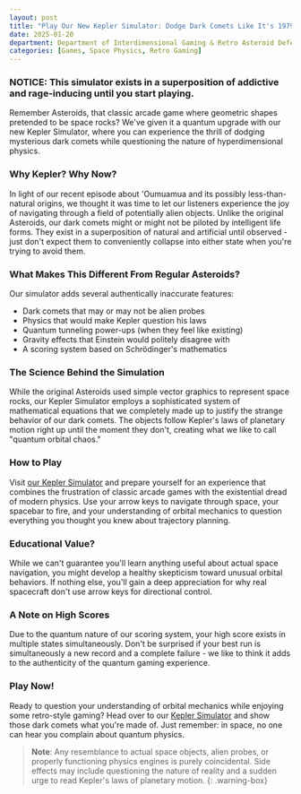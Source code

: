 ```yaml
---
layout: post
title: "Play Our New Kepler Simulator: Dodge Dark Comets Like It's 1979!"
date: 2025-01-20
department: Department of Interdimensional Gaming & Retro Asteroid Defense
categories: [Games, Space Physics, Retro Gaming]
---
```


### NOTICE: This simulator exists in a superposition of addictive and rage-inducing until you start playing.

Remember Asteroids, that classic arcade game where geometric shapes pretended to be space rocks? We've given it a quantum upgrade with our new Kepler Simulator, where you can experience the thrill of dodging mysterious dark comets while questioning the nature of hyperdimensional physics.

### Why Kepler? Why Now?

In light of our recent episode about 'Oumuamua and its possibly less-than-natural origins, we thought it was time to let our listeners experience the joy of navigating through a field of potentially alien objects. Unlike the original Asteroids, our dark comets might or might not be piloted by intelligent life forms. They exist in a superposition of natural and artificial until observed - just don't expect them to conveniently collapse into either state when you're trying to avoid them.

### What Makes This Different From Regular Asteroids?

Our simulator adds several authentically inaccurate features:
- Dark comets that may or may not be alien probes
- Physics that would make Kepler question his laws
- Quantum tunneling power-ups (when they feel like existing)
- Gravity effects that Einstein would politely disagree with
- A scoring system based on Schrödinger's mathematics

### The Science Behind the Simulation

While the original Asteroids used simple vector graphics to represent space rocks, our Kepler Simulator employs a sophisticated system of mathematical equations that we completely made up to justify the strange behavior of our dark comets. The objects follow Kepler's laws of planetary motion right up until the moment they don't, creating what we like to call "quantum orbital chaos."

### How to Play

Visit [our Kepler Simulator](https://multiverseemployeehandbook.com/employee-kepler-simulator/) and prepare yourself for an experience that combines the frustration of classic arcade games with the existential dread of modern physics. Use your arrow keys to navigate through space, your spacebar to fire, and your understanding of orbital mechanics to question everything you thought you knew about trajectory planning.

### Educational Value?

While we can't guarantee you'll learn anything useful about actual space navigation, you might develop a healthy skepticism toward unusual orbital behaviors. If nothing else, you'll gain a deep appreciation for why real spacecraft don't use arrow keys for directional control.

### A Note on High Scores

Due to the quantum nature of our scoring system, your high score exists in multiple states simultaneously. Don't be surprised if your best run is simultaneously a new record and a complete failure - we like to think it adds to the authenticity of the quantum gaming experience.

### Play Now!

Ready to question your understanding of orbital mechanics while enjoying some retro-style gaming? Head over to our [Kepler Simulator](https://multiverseemployeehandbook.com/employee-kepler-simulator/) and show those dark comets what you're made of. Just remember: in space, no one can hear you complain about quantum physics.

> **Note**: Any resemblance to actual space objects, alien probes, or properly functioning physics engines is purely coincidental. Side effects may include questioning the nature of reality and a sudden urge to read Kepler's laws of planetary motion.
{: .warning-box}